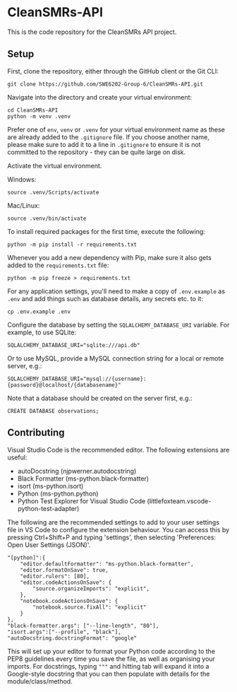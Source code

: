 # CleanSMRs-API

This is the code repository for the CleanSMRs API project.

## Setup

First, clone the repository, either through the GitHub client or the Git CLI:

```
git clone https://github.com/SWE6202-Group-6/CleanSMRs-API.git
```

Navigate into the directory and create your virtual environment:

```
cd CleanSMRs-API
python -m venv .venv
```

Prefer one of `env`, `venv` or `.venv` for your virtual environment name as these are already added to the `.gitignore` 
file. If you choose another name, please make sure to add it to a line in `.gitignore` to ensure it is not committed to 
the repository - they can be quite large on disk.

Activate the virtual environment.

Windows:

```
source .venv/Scripts/activate
```

Mac/Linux:

```
source .venv/bin/activate
```

To install required packages for the first time, execute the following:

```
python -m pip install -r requirements.txt
```

Whenever you add a new dependency with Pip, make sure it also gets added to the `requirements.txt` file:

```
python -m pip freeze > requirements.txt
```

For any application settings, you'll need to make a copy of `.env.example` as `.env` and add things such as database 
details, any secrets etc. to it:

```
cp .env.example .env
```

Configure the database by setting the `SQLALCHEMY_DATABASE_URI` variable. For example, to use SQLite:

```
SQLALCHEMY_DATABASE_URI="sqlite:///api.db"
```

Or to use MySQL, provide a MySQL connection string for a local or remote server, e.g.:

```
SQLALCHEMY_DATABASE_URI="mysql://{username}:{password}@localhost/{databasename}"
```

Note that a database should be created on the server first, e.g.:

```
CREATE DATABASE observations;
```

## Contributing

Visual Studio Code is the recommended editor. The following extensions are useful:

- autoDocstring (njpwerner.autodocstring)
- Black Formatter (ms-python.black-formatter)
- isort (ms-python.isort)
- Python (ms-python.python)
- Python Test Explorer for Visual Studio Code (littlefoxteam.vscode-python-test-adapter)

The following are the recommended settings to add to your user settings file in VS Code to configure the extension 
behaviour. You can access this by pressing Ctrl+Shift+P and typing 'settings', then selecting 'Preferences: Open User 
Settings (JSON)'.

```
"[python]":{
    "editor.defaultFormatter": "ms-python.black-formatter",
    "editor.formatOnSave": true,
    "editor.rulers": [80],
    "editor.codeActionsOnSave": {
        "source.organizeImports": "explicit",
    },
    "notebook.codeActionsOnSave": {
        "notebook.source.fixAll": "explicit"
    }
},
"black-formatter.args": ["--line-length", "80"],
"isort.args":["--profile", "black"],
"autoDocstring.docstringFormat": "google"
```

This will set up your editor to format your Python code according to the PEP8 guidelines every time you save the file,
as well as organising your imports. For docstrings, typing `"""` and hitting tab will expand it into a Google-style
docstring that you can then populate with details for the module/class/method.
